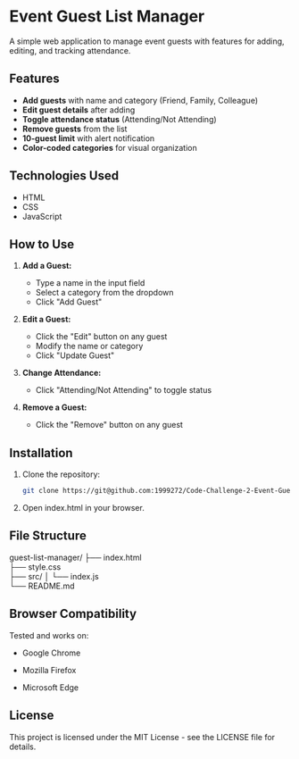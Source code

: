 # Event Guest List Manager

A simple web application to manage event guests with features for adding, editing, and tracking attendance.

## Features

-  **Add guests** with name and category (Friend, Family, Colleague)
-  **Edit guest details** after adding
-  **Toggle attendance status** (Attending/Not Attending)
-  **Remove guests** from the list
-  **10-guest limit** with alert notification
-  **Color-coded categories** for visual organization

## Technologies Used

- HTML
- CSS
- JavaScript 

## How to Use

1. **Add a Guest:**
   - Type a name in the input field
   - Select a category from the dropdown
   - Click "Add Guest"

2. **Edit a Guest:**
   - Click the "Edit" button on any guest
   - Modify the name or category
   - Click "Update Guest"

3. **Change Attendance:**
   - Click "Attending/Not Attending" to toggle status

4. **Remove a Guest:**
   - Click the "Remove" button on any guest

## Installation

1. Clone the repository:
   ```bash
   git clone https://git@github.com:1999272/Code-Challenge-2-Event-Guest-List-Manager.git
2. Open index.html in your browser.

## File Structure

guest-list-manager/
├── index.html          
├── style.css           
├── src/
│   └── index.js        
└── README.md           

## Browser Compatibility
Tested and works on:

- Google Chrome 

- Mozilla Firefox 

- Microsoft Edge

## License
This project is licensed under the MIT License - see the LICENSE file for details.
